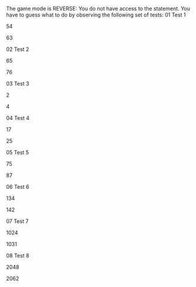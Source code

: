 
The game mode is REVERSE: You do not have access to the statement. You have to guess what to do by observing the following set of tests:
01
Test 1

54

63

02
Test 2

65

76

03
Test 3

2

4

04
Test 4

17

25

05
Test 5

75

87

06
Test 6

134

142

07
Test 7

1024

1031

08
Test 8

2048

2062

